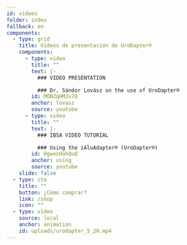 ```yaml
---
id: videos
folder: index
fallback: en
components:
  - type: grid
    title: Vídeos de presentación de UroDapter®
    components:
      - type: video
        title: ""
        text: |-
          ### VIDEO PRESENTATION

          ### Dr. Sándor Lovász on the use of UroDapter®
        id: MONZqHMJv7Q
        anchor: lovasz
        source: youtube
      - type: video
        title: ""
        text: |-
          ### IBSA VIDEO TUTORIAL

          ### Using the iAluAdapter® (UroDapter®)
        id: OgwxcHuhQuQ
        anchor: using
        source: youtube
    slide: false
  - type: cta
    title: ""
    button: ¿Cómo comprar?
    link: /shop
    icon: ""
  - type: video
    source: local
    anchor: animation
    id: uploads/urodapter_5_20.mp4
---
```

